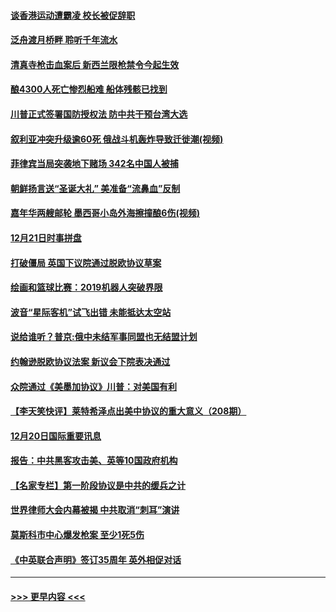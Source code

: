 #### [谈香港运动遭霸凌 校长被促辞职](../pages/prog202/a102734865.md?t=12220522) 
#### [泛舟渡月桥畔 聆听千年流水](../pages/prog202/a102734863.md?t=12220522) 
#### [清真寺枪击血案后 新西兰限枪禁令今起生效](../pages/prog202/a102734655.md?t=12220522) 
#### [酿4300人死亡惨烈船难 船体残骸已找到](../pages/prog202/a102734585.md?t=12220522) 
#### [川普正式签署国防授权法 防中共干预台湾大选](../pages/prog202/a102734587.md?t=12220522) 
#### [叙利亚冲突升级逾60死 俄战斗机轰炸导致迁徙潮(视频)](../pages/prog202/a102734403.md?t=12220522) 
#### [菲律宾当局突袭地下赌场 342名中国人被捕](../pages/prog202/a102734392.md?t=12220522) 
#### [朝鲜扬言送“圣诞大礼” 美准备“流鼻血”反制](../pages/prog202/a102734387.md?t=12220522) 
#### [嘉年华两艘邮轮 墨西哥小岛外海擦撞酿6伤(视频)](../pages/prog202/a102734357.md?t=12220522) 
#### [12月21日时事拼盘](../pages/prog202/a102734213.md?t=12220522) 
#### [打破僵局 英国下议院通过脱欧协议草案](../pages/prog202/a102734197.md?t=12220522) 
#### [绘画和篮球比赛：2019机器人突破界限](../pages/prog202/a102734175.md?t=12220522) 
#### [波音“星际客机”试飞出错 未能抵达太空站](../pages/prog202/a102734149.md?t=12220522) 
#### [说给谁听？普京:俄中未结军事同盟也无结盟计划](../pages/prog202/a102734128.md?t=12220522) 
#### [约翰逊脱欧协议法案 新议会下院表决通过](../pages/prog202/a102734008.md?t=12220522) 
#### [众院通过《美墨加协议》川普：对美国有利](../pages/prog202/a102733996.md?t=12220522) 
#### [【李天笑快评】莱特希泽点出美中协议的重大意义（208期）](../pages/prog202/a102733955.md?t=12220522) 
#### [12月20日国际重要讯息](../pages/prog202/a102733811.md?t=12220522) 
#### [报告：中共黑客攻击美、英等10国政府机构](../pages/prog202/a102733695.md?t=12220522) 
#### [【名家专栏】第一阶段协议是中共的缓兵之计](../pages/prog202/a102733104.md?t=12220522) 
#### [世界律师大会内幕被揭 中共取消“刺耳”演讲](../pages/prog202/a102733621.md?t=12220522) 
#### [莫斯科市中心爆发枪案 至少1死5伤](../pages/prog202/a102733367.md?t=12220522) 
#### [《中英联合声明》签订35周年 英外相促对话](../pages/prog202/a102733192.md?t=12220522) 

----
#### [ >>> 更早内容 <<< ](../indexes/prog202-earlier.md)
